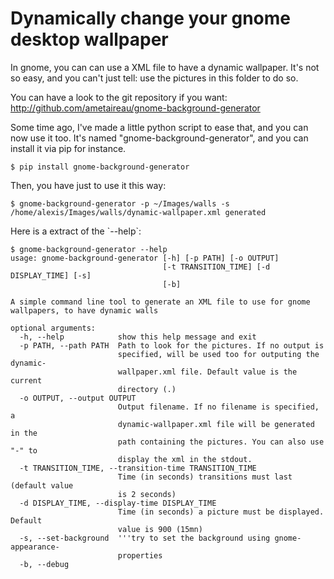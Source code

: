 # Dynamically change your gnome desktop wallpaper


In gnome, you can can use a XML file to have a dynamic wallpaper. It's
not so easy, and you can't just tell: use the pictures in this folder to
do so.

You can have a look to the git repository if you want:
<http://github.com/ametaireau/gnome-background-generator>

Some time ago, I've made a little python script to ease that, and you
can now use it too. It's named "gnome-background-generator", and you can
install it via pip for instance.

``` sourceCode shell
$ pip install gnome-background-generator
```

Then, you have just to use it this way:

``` sourceCode shell
$ gnome-background-generator -p ~/Images/walls -s
/home/alexis/Images/walls/dynamic-wallpaper.xml generated
```

Here is a extract of the \`--help\`:

``` sourceCode shell
$ gnome-background-generator --help
usage: gnome-background-generator [-h] [-p PATH] [-o OUTPUT]
                                  [-t TRANSITION_TIME] [-d DISPLAY_TIME] [-s]
                                  [-b]

A simple command line tool to generate an XML file to use for gnome
wallpapers, to have dynamic walls

optional arguments:
  -h, --help            show this help message and exit
  -p PATH, --path PATH  Path to look for the pictures. If no output is
                        specified, will be used too for outputing the dynamic-
                        wallpaper.xml file. Default value is the current
                        directory (.)
  -o OUTPUT, --output OUTPUT
                        Output filename. If no filename is specified, a
                        dynamic-wallpaper.xml file will be generated in the
                        path containing the pictures. You can also use "-" to
                        display the xml in the stdout.
  -t TRANSITION_TIME, --transition-time TRANSITION_TIME
                        Time (in seconds) transitions must last (default value
                        is 2 seconds)
  -d DISPLAY_TIME, --display-time DISPLAY_TIME
                        Time (in seconds) a picture must be displayed. Default
                        value is 900 (15mn)
  -s, --set-background  '''try to set the background using gnome-appearance-
                        properties
  -b, --debug
```
